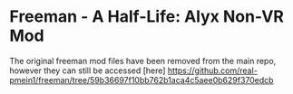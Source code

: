 # Freeman - A Half-Life: Alyx Non-VR Mod

The original freeman mod files have been removed from the main repo, however they can still be accessed [here] https://github.com/real-pmein1/freeman/tree/59b36697f10bb762b1aca4c5aee0b629f370edcb
